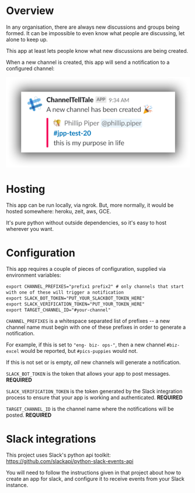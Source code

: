 # Overview

In any organisation, there are always new discussions and groups being formed. It can be impossible to even know
what people are discussing, let alone to keep up. 

This app at least lets people know what new discussions are being created.

When a new channel is created, this app will send a notification to a configured channel:

![New channel notification](/images/sshot-notification.png?raw=true "New Channel Notification")

# Hosting

This app can be run locally, via ngrok. But, more normally, it would be hosted somewhere: heroku, zeit, aws, GCE. 

It's pure python without outside dependencies, so it's easy to host wherever you want.

# Configuration

This app requires a couple of pieces of configuration, supplied via environment variables:

    export CHANNEL_PREFIXES="prefix1 prefix2" # only channels that start with one of these will trigger a notification
    export SLACK_BOT_TOKEN="PUT_YOUR_SLACKBOT_TOKEN_HERE"
    export SLACK_VERIFICATION_TOKEN="PUT_YOUR_TOKEN_HERE"
    export TARGET_CHANNEL_ID="#your-channel"
   
`CHANNEL_PREFIXES` is a whitespace separated list of prefixes -- a new channel name must begin with one of these
prefixes in order to generate a notification.

For example, if this is set to `"eng- biz- ops-"`, then a new channel `#biz-excel` would be reported, but `#pics-puppies` would not.

If this is not set or is empty, *all* new channels will generate a notification. 

`SLACK_BOT_TOKEN` is the token that allows your app to post messages. **REQUIRED**

`SLACK_VERIFICATION_TOKEN` is the token generated by the Slack integration process to ensure that your app is working and authenticated. **REQUIRED**

`TARGET_CHANNEL_ID` is the channel name where the notifications will be posted. **REQUIRED**

# Slack integrations

This project uses Slack's python api toolkit: https://github.com/slackapi/python-slack-events-api

You will need to follow the instructions given in that project about how to create an app for slack, and configure it to receive events from your Slack instance.

